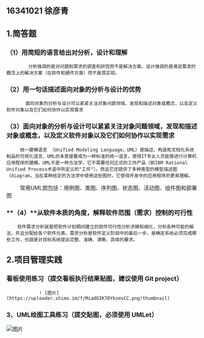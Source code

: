 ##                                                                              16341021  徐彦青
## 1.简答题
### **（1）用简短的语言给出对分析，设计和理解**
            分析强调的是对问题和需求的调查和研究而不是解决方案，设计强调的是满足需求的概念上的解决方案（在软件和硬件方面）而不是其实现。

### （**2）用一句话描述面向对象的分析与设计的优势**
           面向对象的分析与设计可以紧紧关注对象问题领域，发现和描述对象或概念，以及定义软件对象以及它们如何协作以实现需求

### **（3）面向对象的分析与设计可以紧紧关注对象问题领域，发现和描述对象或概念，以及定义软件对象以及它们如何协作以实现需求**
         统一建模语言	（Unified Modeling Language，UML）是描述、构造和文档化系统制品的可视化语言，UML的本意是要成为一种标准的统一语言，使得IT专业人员能够进行计算机应用程序的建模。UML不是一种方法学，它不需要任何正式的工作产品（即IBM Rational Unified Process术语中所定义的"工件"）。而且它还提供了多种类型的模型描述图（diagram，当在某种给定的方法学中使用这些图时，它使得开发中的应用程序的更易理解。
         常用UML图包括：用例图、类图、序列图、状态图、活动图、组件图和部署图

### **（4）****从软件本质的角度，解释软件范围（需求）控制的可行性**
        软件需求分析就是把软件计划期间建立的软件可行性分析求精和细化，分析各种可能的解法，并且分配给各个软件元素。需求分析是软件定义阶段中的最后一步，是确定系统必须完成哪些工作，也就是对目标系统提出完整、准确、清晰、具体的要求。


## 2.项目管理实践
###        看板使用练习（提交看板执行结果贴图，建议使用 Git project）
                ! [图片] (https://uploader.shimo.im/f/MiadGIK70YksmsCC.png!thumbnail)

###   **3、UML绘图工具练习（提交贴图，必须使用 UMLet）**

![图片](https://uploader.shimo.im/f/65sOswF8ro8GrGEV.PNG!thumbnail)
